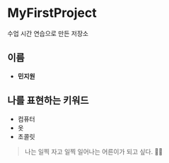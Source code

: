 # MyFirstProject
수업 시간 연습으로 만든 저장소

## 이름
- **민지원**

## 나를 표현하는 키워드
- 컴퓨터
- 옷
- 초콜릿

>나는 일찍 자고 일찍 일어나는 어른이가 되고 싶다. 🫢😪